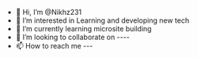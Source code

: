 - 👋 Hi, I’m @Nikhz231
- 👀 I’m interested in Learning and developing new tech 
- 🌱 I’m currently learning microsite building
- 💞️ I’m looking to collaborate on  ----
- 📫 How to reach me ---

<!---
Nikhz231/Nikhz231 is a ✨ special ✨ repository because its `README.md` (this file) appears on your GitHub profile.
You can click the Preview link to take a look at your changes.
--->
